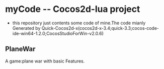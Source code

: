 # myCode -- Cocos2d-lua project
* this repository just contents some code of mine.The code mianly Generated by Quick-Cocos2d-x(cocos2d-x-3.4;quick-3.3;cocos-code-ide-win64-1.2.0;CocosStudioForWin-v2.0.6)
## PlaneWar
A game:plane war with basic Features.